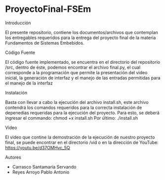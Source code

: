 # ProyectoFinal-FSEm

Introducción

El presente repositorio, contiene los documentos/archivos que contemplan los entregables requeridos para la entrega del proyecto final de la materia Fundamentos de Sistemas Embebidos.


Código Fuente

El código fuente implementado, se encuentra en el directorio del repositorio /src, dentro de éste, podemos encontrar el archivo final.py, el cual corresponde a la programación que permite la presentación del video inicial, la generación de interfaz y el manejo de las entradas permitidas para el manejo de la interfaz


Instalación

Basta con llevar a cabo la ejecución del archivo install.sh, este archivo contendrá los comandos requeridos para la correcta instalación de depenedias requeridas para la ejecución del proyecto.
Para esto, se deberá ingresar el commando: chmod +x install.sh
Por último: ./install.sh


Video

El video que contine la demostración de la ejecución de nuestro proyecto final, se puede encontrar en el directorio /vid o en la dirección de YouTube: https://youtu.be/d37OMHvc_5Q 


Autores

- Carrasco Santamaria Servando
- Reyes Arroyo Pablo Antonio


